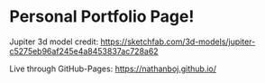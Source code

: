 # Personal Portfolio Page!

Jupiter 3d model credit: https://sketchfab.com/3d-models/jupiter-c5275eb96af245e4a8453837ac728a62

Live through GitHub-Pages: https://nathanboj.github.io/
 
